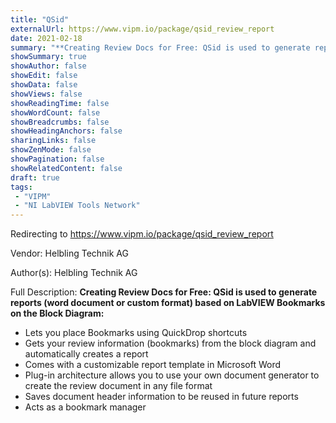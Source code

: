 ```yaml
---
title: "QSid"
externalUrl: https://www.vipm.io/package/qsid_review_report
date: 2021-02-18
summary: "**Creating Review Docs for Free: QSid is used to generate reports (word document or custom format) based on LabVIEW Bookmarks on the Block Diagram:**"
showSummary: true
showAuthor: false
showEdit: false
showData: false
showViews: false
showReadingTime: false
showWordCount: false
showBreadcrumbs: false
showHeadingAnchors: false
sharingLinks: false
showZenMode: false
showPagination: false
showRelatedContent: false
draft: true
tags:
 - "VIPM"
 - "NI LabVIEW Tools Network"
---
```


Redirecting to https://www.vipm.io/package/qsid_review_report

Vendor: Helbling Technik AG

Author(s): Helbling Technik AG
 
Full Description:
**Creating Review Docs for Free: QSid is used to generate reports (word document or custom format) based on LabVIEW Bookmarks on the Block Diagram:**
- Lets you place Bookmarks using QuickDrop shortcuts
- Gets your review information (bookmarks) from the block diagram and automatically creates a report
- Comes with a customizable report template in Microsoft Word
- Plug-in architecture allows you to use your own document generator to create the review document in any file format
- Saves document header information to be reused in future reports
- Acts as a bookmark manager